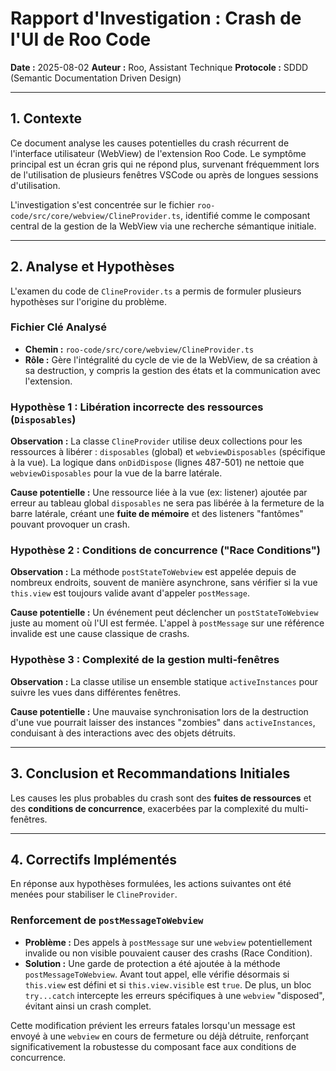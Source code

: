 # Rapport d'Investigation : Crash de l'UI de Roo Code

**Date :** 2025-08-02
**Auteur :** Roo, Assistant Technique
**Protocole :** SDDD (Semantic Documentation Driven Design)

---

## 1. Contexte

Ce document analyse les causes potentielles du crash récurrent de l'interface utilisateur (WebView) de l'extension Roo Code. Le symptôme principal est un écran gris qui ne répond plus, survenant fréquemment lors de l'utilisation de plusieurs fenêtres VSCode ou après de longues sessions d'utilisation.

L'investigation s'est concentrée sur le fichier `roo-code/src/core/webview/ClineProvider.ts`, identifié comme le composant central de la gestion de la WebView via une recherche sémantique initiale.

---

## 2. Analyse et Hypothèses

L'examen du code de `ClineProvider.ts` a permis de formuler plusieurs hypothèses sur l'origine du problème.

### Fichier Clé Analysé

*   **Chemin :** `roo-code/src/core/webview/ClineProvider.ts`
*   **Rôle :** Gère l'intégralité du cycle de vie de la WebView, de sa création à sa destruction, y compris la gestion des états et la communication avec l'extension.

### Hypothèse 1 : Libération incorrecte des ressources (`Disposables`)

**Observation :**
La classe `ClineProvider` utilise deux collections pour les ressources à libérer : `disposables` (global) et `webviewDisposables` (spécifique à la vue). La logique dans `onDidDispose` (lignes 487-501) ne nettoie que `webviewDisposables` pour la vue de la barre latérale.

**Cause potentielle :**
Une ressource liée à la vue (ex: listener) ajoutée par erreur au tableau global `disposables` ne sera pas libérée à la fermeture de la barre latérale, créant une **fuite de mémoire** et des listeners "fantômes" pouvant provoquer un crash.

### Hypothèse 2 : Conditions de concurrence ("Race Conditions")

**Observation :**
La méthode `postStateToWebview` est appelée depuis de nombreux endroits, souvent de manière asynchrone, sans vérifier si la vue `this.view` est toujours valide avant d'appeler `postMessage`.

**Cause potentielle :**
Un événement peut déclencher un `postStateToWebview` juste au moment où l'UI est fermée. L'appel à `postMessage` sur une référence invalide est une cause classique de crashs.

### Hypothèse 3 : Complexité de la gestion multi-fenêtres

**Observation :**
La classe utilise un ensemble statique `activeInstances` pour suivre les vues dans différentes fenêtres.

**Cause potentielle :**
Une mauvaise synchronisation lors de la destruction d'une vue pourrait laisser des instances "zombies" dans `activeInstances`, conduisant à des interactions avec des objets détruits.

---

## 3. Conclusion et Recommandations Initiales

Les causes les plus probables du crash sont des **fuites de ressources** et des **conditions de concurrence**, exacerbées par la complexité du multi-fenêtres.

---

## 4. Correctifs Implémentés

En réponse aux hypothèses formulées, les actions suivantes ont été menées pour stabiliser le `ClineProvider`.

### Renforcement de `postMessageToWebview`

*   **Problème :** Des appels à `postMessage` sur une `webview` potentiellement invalide ou non visible pouvaient causer des crashs (Race Condition).
*   **Solution :** Une garde de protection a été ajoutée à la méthode `postMessageToWebview`. Avant tout appel, elle vérifie désormais si `this.view` est défini et si `this.view.visible` est `true`. De plus, un bloc `try...catch` intercepte les erreurs spécifiques à une `webview` "disposed", évitant ainsi un crash complet.

Cette modification prévient les erreurs fatales lorsqu'un message est envoyé à une `webview` en cours de fermeture ou déjà détruite, renforçant significativement la robustesse du composant face aux conditions de concurrence.
